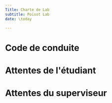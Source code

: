 ```yaml
---
Title: Charte de Lab
subtitle: Poisot Lab
date: \today

---
```


# Code de conduite

# Attentes de l'étudiant

# Attentes du superviseur
